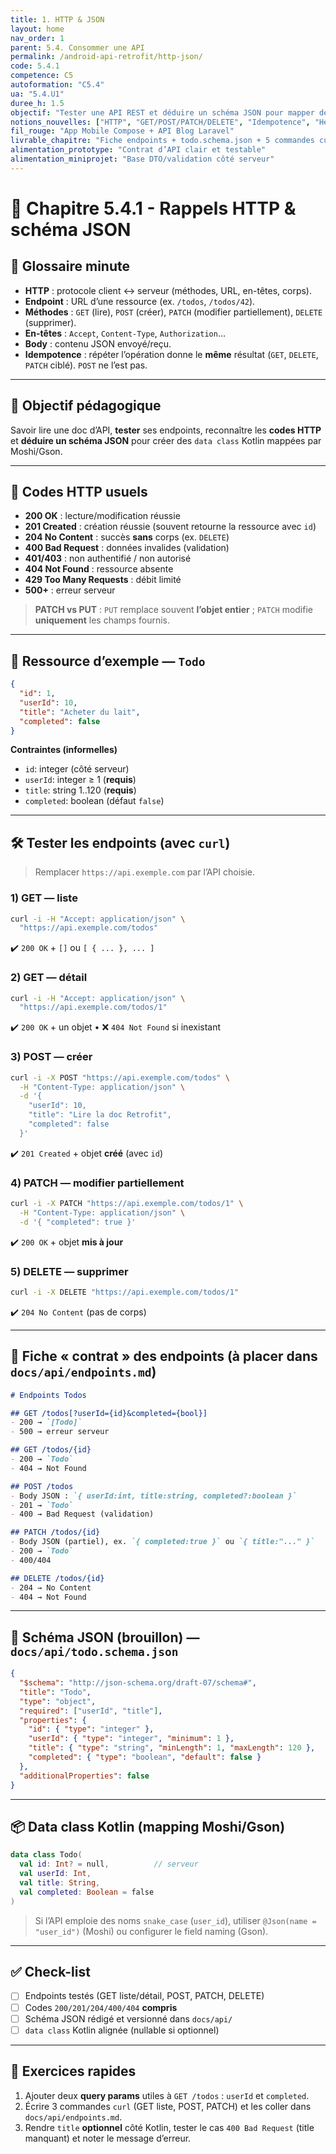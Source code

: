```yaml
---
title: 1. HTTP & JSON
layout: home
nav_order: 1
parent: 5.4. Consommer une API
permalink: /android-api-retrofit/http-json/
code: 5.4.1
competence: C5
autoformation: "C5.4"
ua: "5.4.U1"
duree_h: 1.5
objectif: "Tester une API REST et déduire un schéma JSON pour mapper des data class Kotlin."
notions_nouvelles: ["HTTP", "GET/POST/PATCH/DELETE", "Idempotence", "Headers", "Codes 2xx/4xx/5xx", "JSON Schema", "curl"]
fil_rouge: "App Mobile Compose + API Blog Laravel"
livrable_chapitre: "Fiche endpoints + todo.schema.json + 5 commandes curl (GET/POST/PATCH/DELETE)"
alimentation_prototype: "Contrat d’API clair et testable"
alimentation_miniprojet: "Base DTO/validation côté serveur"
---
```



# 📘 Chapitre 5.4.1 - Rappels HTTP & schéma JSON

## 📒 Glossaire minute
- **HTTP** : protocole client ↔ serveur (méthodes, URL, en-têtes, corps).
- **Endpoint** : URL d’une ressource (ex. `/todos`, `/todos/42`).
- **Méthodes** : `GET` (lire), `POST` (créer), `PATCH` (modifier partiellement), `DELETE` (supprimer).
- **En-têtes** : `Accept`, `Content-Type`, `Authorization`…
- **Body** : contenu JSON envoyé/reçu.
- **Idempotence** : répéter l’opération donne le **même** résultat (`GET`, `DELETE`, `PATCH` ciblé). `POST` ne l’est pas.

---

## 🎯 Objectif pédagogique
Savoir lire une doc d’API, **tester** ses endpoints, reconnaître les **codes HTTP** et **déduire un schéma JSON** pour créer des `data class` Kotlin mappées par Moshi/Gson.

---

## 🔎 Codes HTTP usuels
- **200 OK** : lecture/modification réussie  
- **201 Created** : création réussie (souvent retourne la ressource avec `id`)  
- **204 No Content** : succès **sans** corps (ex. `DELETE`)  
- **400 Bad Request** : données invalides (validation)  
- **401/403** : non authentifié / non autorisé  
- **404 Not Found** : ressource absente  
- **429 Too Many Requests** : débit limité  
- **500+** : erreur serveur

> **PATCH vs PUT** : `PUT` remplace souvent **l’objet entier** ; `PATCH` modifie **uniquement** les champs fournis.

---

## 🧪 Ressource d’exemple — `Todo`
```json
{
  "id": 1,
  "userId": 10,
  "title": "Acheter du lait",
  "completed": false
}
````

**Contraintes (informelles)**

* `id`: integer (côté serveur)
* `userId`: integer ≥ 1 (**requis**)
* `title`: string 1..120 (**requis**)
* `completed`: boolean (défaut `false`)

---

## 🛠 Tester les endpoints (avec `curl`)

> Remplacer `https://api.exemple.com` par l’API choisie.

### 1) GET — liste

```bash
curl -i -H "Accept: application/json" \
  "https://api.exemple.com/todos"
```

✔️ `200 OK` + `[]` ou `[ { ... }, ... ]`

### 2) GET — détail

```bash
curl -i -H "Accept: application/json" \
  "https://api.exemple.com/todos/1"
```

✔️ `200 OK` + un objet • ❌ `404 Not Found` si inexistant

### 3) POST — créer

```bash
curl -i -X POST "https://api.exemple.com/todos" \
  -H "Content-Type: application/json" \
  -d '{
    "userId": 10,
    "title": "Lire la doc Retrofit",
    "completed": false
  }'
```

✔️ `201 Created` + objet **créé** (avec `id`)

### 4) PATCH — modifier partiellement

```bash
curl -i -X PATCH "https://api.exemple.com/todos/1" \
  -H "Content-Type: application/json" \
  -d '{ "completed": true }'
```

✔️ `200 OK` + objet **mis à jour**

### 5) DELETE — supprimer

```bash
curl -i -X DELETE "https://api.exemple.com/todos/1"
```

✔️ `204 No Content` (pas de corps)

---

## 🧾 Fiche « contrat » des endpoints (à placer dans `docs/api/endpoints.md`)

```md
# Endpoints Todos

## GET /todos[?userId={id}&completed={bool}]
- 200 → `[Todo]`
- 500 → erreur serveur

## GET /todos/{id}
- 200 → `Todo`
- 404 → Not Found

## POST /todos
- Body JSON : `{ userId:int, title:string, completed?:boolean }`
- 201 → `Todo`
- 400 → Bad Request (validation)

## PATCH /todos/{id}
- Body JSON (partiel), ex. `{ completed:true }` ou `{ title:"..." }`
- 200 → `Todo`
- 400/404

## DELETE /todos/{id}
- 204 → No Content
- 404 → Not Found
```

---

## 🧱 Schéma JSON (brouillon) — `docs/api/todo.schema.json`

```json
{
  "$schema": "http://json-schema.org/draft-07/schema#",
  "title": "Todo",
  "type": "object",
  "required": ["userId", "title"],
  "properties": {
    "id": { "type": "integer" },
    "userId": { "type": "integer", "minimum": 1 },
    "title": { "type": "string", "minLength": 1, "maxLength": 120 },
    "completed": { "type": "boolean", "default": false }
  },
  "additionalProperties": false
}
```

---

## 📦 Data class Kotlin (mapping Moshi/Gson)

```kotlin
data class Todo(
  val id: Int? = null,          // serveur
  val userId: Int,
  val title: String,
  val completed: Boolean = false
)
```

> Si l’API emploie des noms `snake_case` (`user_id`), utiliser `@Json(name = "user_id")` (Moshi) ou configurer le field naming (Gson).

---

## ✅ Check-list

* [ ] Endpoints testés (GET liste/détail, POST, PATCH, DELETE)
* [ ] Codes `200/201/204/400/404` **compris**
* [ ] Schéma JSON rédigé et versionné dans `docs/api/`
* [ ] `data class` Kotlin alignée (nullable si optionnel)

---

## 🧪 Exercices rapides

1. Ajouter deux **query params** utiles à `GET /todos` : `userId` et `completed`.
2. Écrire 3 commandes `curl` (GET liste, POST, PATCH) et les coller dans `docs/api/endpoints.md`.
3. Rendre `title` **optionnel** côté Kotlin, tester le cas `400 Bad Request` (title manquant) et noter le message d’erreur.


